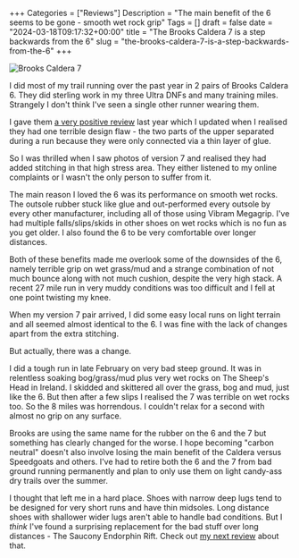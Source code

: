 +++
Categories = ["Reviews"]
Description = "The main benefit of the 6 seems to be gone - smooth wet rock grip"
Tags = []
draft = false
date = "2024-03-18T09:17:32+00:00"
title = "The Brooks Caldera 7 is a step backwards from the 6"
slug = "the-brooks-caldera-7-is-a-step-backwards-from-the-6"
+++

![Brooks Caldera 7](/images/2024/03/brooks-caldera-7.jpg)

I did most of my trail running over the past year in 2 pairs of Brooks Caldera 6. They did sterling work in my three Ultra DNFs and many training miles. Strangely I don't think I've seen a single other runner wearing them. 

I gave them [a very positive review](https://conoroneill.com/2023/05/22/the-brooks-caldera-6-is-an-ultra-devouring-monster/) last year which I updated when I realised they had one terrible design flaw - the two parts of the upper separated during a run because they were only connected via a thin layer of glue.

So I was thrilled when I saw photos of version 7 and realised they had added stitching in that high stress area. They either listened to my online complaints or I wasn't the only person to suffer from it.

The main reason I loved the 6 was its performance on smooth wet rocks. The outsole rubber stuck like glue and out-performed every outsole by every other manufacturer, including all of those using Vibram Megagrip. I've had multiple falls/slips/skids in other shoes on wet rocks which is no fun as you get older. I also found the 6 to be very comfortable over longer distances. 

Both of these benefits made me overlook some of the downsides of the 6, namely terrible grip on wet grass/mud and a strange combination of not much bounce along with not much cushion, despite the very high stack. A recent 27 mile run in very muddy conditions was too difficult and I fell at one point twisting my knee.

When my version 7 pair arrived, I did some easy local runs on light terrain and all seemed almost identical to the 6. I was fine with the lack of changes apart from the extra stitching. 

But actually, there was a change.

I did a tough run in late February on very bad steep ground. It was in relentless soaking bog/grass/mud plus very wet rocks on The Sheep's Head in Ireland. I skidded and skittered all over the grass, bog and mud, just like the 6. But then after a few slips I realised the 7 was terrible on wet rocks too. So the 8 miles was horrendous. I couldn't relax for a second with almost no grip on any surface.

Brooks are using the same name for the rubber on the 6 and the 7 but something has clearly changed for the worse. I hope becoming "carbon neutral" doesn't also involve losing the main benefit of the Caldera versus Speedgoats and others. I've had to retire both the 6 and the 7 from bad ground running permanently and plan to only use them on light candy-ass dry trails over the summer.

I thought that left me in a hard place. Shoes with narrow deep lugs tend to be designed for very short runs and have thin midsoles. Long distance shoes with shallower wider lugs aren't able to handle bad conditions. But I *think* I've found a surprising replacement for the bad stuff over long distances - The Saucony Endorphin Rift. Check out [my next review](/2024/03/18/is-the-saucony-endorphin-rift-my-new-do-anything-trail-shoe/) about that.


<script type="application/ld+json">{
  "@context": "http://schema.org/",
  "@type": "Product",
  "name": "Brooks Caldera 7",
  "image": "https://conoroneill.com/images/2024/03/brooks-caldera-7.jpg",
  "brand": "Brooks",
  "aggregateRating": {
    "@type": "AggregateRating",
    "ratingValue": "3",
    "bestRating": "5",
    "worstRating": "0",
    "ratingCount": 1,
    "reviewCount": 1
  },
  "review": [
    {
      "@context": "http://schema.org/",
      "@type": "Review",
      "name": "The Brooks Caldera 7 is a step backwards from the 6",
      "reviewBody": "The main benefit of the 6 seems to be gone - smooth wet rock grip",
      "reviewRating": {
        "@type": "Rating",
        "ratingValue": 3,
        "bestRating": "5",
        "worstRating": "0"
      },
      "datePublished": "03/18/2024",
      "author": {
        "@type": "Person",
        "name": "Conor O'Neill"
      },
      "publisher": {
        "@type": "Organization",
        "name": "conoroneill.com"
      }
    }
  ]
}</script>

